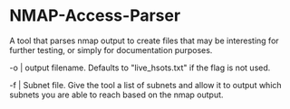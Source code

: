 # NMAP-Access-Parser
A tool that parses nmap output to create files that may be interesting for further testing, or simply for documentation purposes.

-o | output filename. Defaults to "live_hsots.txt" if the flag is not used.

-f | Subnet file. Give the tool a list of subnets and allow it to output which subnets you are able to reach based on the nmap output.
